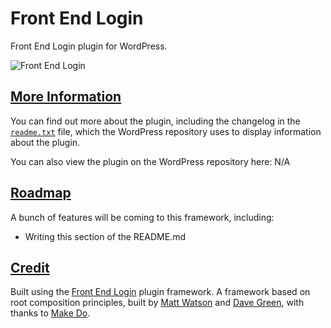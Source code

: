 # Front End Login

Front End Login plugin for WordPress.

![Front End Login](https://github.com/mkdo/front-end-login/blob/master/assets/wp-org/banner-1544x500.png?raw=true "Front End Login")

## [More Information](#more-information)
You can find out more about the plugin, including the changelog in the [`readme.txt`](https://github.com/mwtsn/front-end-login/blob/master/readme.txt) file, which the WordPress repository uses to display information about the plugin.

You can also view the plugin on the WordPress repository here: N/A

## [Roadmap](#roadmap)
A bunch of features will be coming to this framework, including:

- Writing this section of the README.md

## [Credit](#credit)

Built using the [Front End Login](https://github.com/mwtsn/front-end-login) plugin framework. A framework based on root composition principles, built by [Matt Watson](https://github.com/mwtsn/) and [Dave Green](https://github.com/davetgreen/), with thanks to [Make Do](https://www.makedo.net/).
